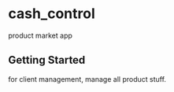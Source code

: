 # cash_control
product market app
## Getting Started
for client management, manage all product stuff.
